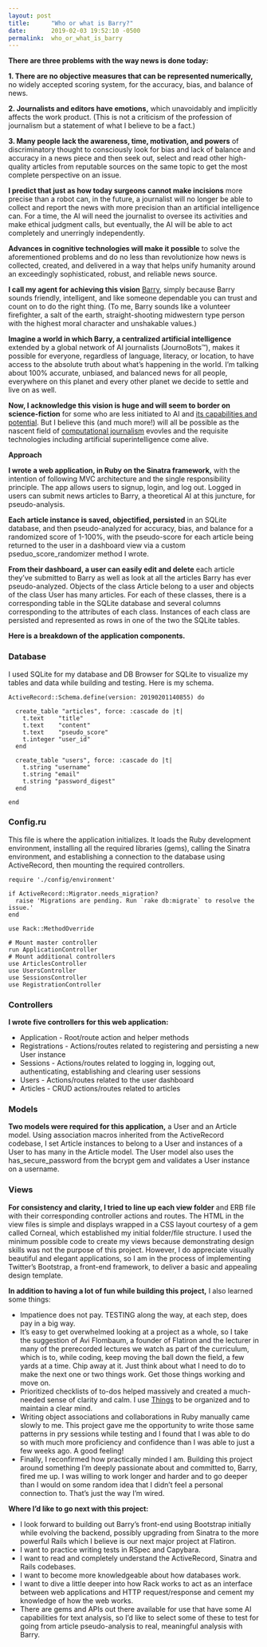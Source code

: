 ```yaml
---
layout: post
title:      "Who or what is Barry?"
date:       2019-02-03 19:52:10 -0500
permalink:  who_or_what_is_barry
---
```



**There are three problems with the way news is done today:**

**1. There are no objective measures that can be represented numerically,** no widely accepted scoring system, for the accuracy, bias, and balance of news.

**2. Journalists and editors have emotions,** which unavoidably and implicitly affects the work product. (This is not a criticism of the profession of journalism but a statement of what I believe to be a fact.)

**3. Many people lack the awareness, time, motivation, and powers** of discriminatory thought to consciously look for bias and lack of balance and accuracy in a news piece and then seek out, select and read other high-quality articles from reputable sources on the same topic to get the most complete perspective on an issue.

**I predict that just as how today surgeons cannot make incisions** more precise than a robot can, in the future, a journalist will no longer be able to collect and report the news with more precision than an artificial intelligence can. For a time, the AI will need the journalist to oversee its activities and make ethical judgment calls, but eventually, the AI will be able to act completely and unerringly independently.

**Advances in cognitive technologies will make it possible** to solve the aforementioned problems and do no less than revolutionize how news is collected, created, and delivered in a way that helps unify humanity around an exceedingly sophisticated, robust, and reliable news source.

**I call my agent for achieving this vision** [Barry](https://github.com/adudley78/barry), simply because Barry sounds friendly, intelligent, and like someone dependable you can trust and count on to do the right thing. (To me, Barry sounds like a volunteer firefighter, a salt of the earth, straight-shooting midwestern type person with the highest moral character and unshakable values.)

**Imagine a world in which Barry, a centralized artificial intelligence** extended by a global network of AI journalists (JournoBots™️), makes it possible for everyone, regardless of language, literacy, or location, to have access to the absolute truth about what’s happening in the world. I’m talking about 100% accurate, unbiased, and balanced news for all people, everywhere on this planet and every other planet we decide to settle and live on as well.

**Now, I acknowledge this vision is huge and will seem to border on science-fiction** for some who are less initiated to AI and [its capabilities and potential](https://www.ynharari.com/book/21-lessons/). But I believe this (and much more!) will all be possible as the nascent field of [computational journalism](http://www.compjournalism.com/) evovles and the requisite technologies including artificial superintelligence come alive.

**Approach**

**I wrote a web application, in Ruby on the Sinatra framework,** with the intention of following MVC architecture and the single responsibility principle. The app allows users to signup, login, and log out. Logged in users can submit news articles to Barry, a theoretical AI at this juncture, for pseudo-analysis.

**Each article instance is saved, objectified, persisted** in an SQLite database, and then pseudo-analyzed for accuracy, bias, and balance for a randomized score of 1-100%, with the pseudo-score for each article being returned to the user in a dashboard view via a custom pseduo_score_randomizer method I wrote.

**From their dashboard, a user can easily edit and delete** each article they’ve submitted to Barry as well as look at all the articles Barry has ever pseudo-analyzed. Objects of the class Article belong to a user and objects of the class User has many articles. For each of these classes, there is a corresponding table in the SQLite database and several columns corresponding to the attributes of each class. Instances of each class are persisted and represented as rows in one of the two the SQLite tables.

**Here is a breakdown of the application components.**

### Database

I used SQLite for my database and DB Browser for SQLite to visualize my tables and data while building and testing. Here is my schema.

```
ActiveRecord::Schema.define(version: 20190201140855) do

  create_table "articles", force: :cascade do |t|
    t.text    "title"
    t.text    "content"
    t.text    "pseudo_score"
    t.integer "user_id"
  end

  create_table "users", force: :cascade do |t|
    t.string "username"
    t.string "email"
    t.string "password_digest"
  end

end
```

### Config.ru

This file is where the application initializes. It loads the Ruby development environment, installing all the required libraries (gems), calling the Sinatra environment, and establishing a connection to the database using ActiveRecord, then mounting the required controllers. 

```
require './config/environment'

if ActiveRecord::Migrator.needs_migration?
  raise 'Migrations are pending. Run `rake db:migrate` to resolve the issue.'
end

use Rack::MethodOverride

# Mount master controller
run ApplicationController
# Mount additional controllers
use ArticlesController
use UsersController
use SessionsController
use RegistrationController
```

### Controllers

**I wrote five controllers for this web application:**

* Application - Root/route action and helper methods
* Registrations - Actions/routes related to registering and persisting a new User instance 
* Sessions - Actions/routes related to logging in, logging out, authenticating, establishing and clearing user sessions
* Users - Actions/routes related to the user dashboard
* Articles - CRUD actions/routes related to articles

### Models

**Two models were required for this application,** a User and an Article model. Using association macros inherited from the ActiveRecord codebase, I set Article instances to belong to a User and instances of a User to has many in the Article model. The User model also uses the has_secure_password from the bcrypt gem and validates a User instance on a username.

### Views

**For consistency and clarity, I tried to line up each view folder** and ERB file with their corresponding controller actions and routes. The HTML in the view files is simple and displays wrapped in a CSS layout courtesy of a gem called Corneal, which established my initial folder/file structure. I used the minimum possible code to create my views because demonstrating design skills was not the purpose of this project. However, I do appreciate visually beautiful and elegant applications, so I am in the process of implementing Twitter’s Bootstrap, a front-end framework, to deliver a basic and appealing design template.

**In addition to having a lot of fun while building this project,** I also learned some things:

* Impatience does not pay. TESTING along the way, at each step, does pay in a big way.
* It’s easy to get overwhelmed looking at a project as a whole, so I take the suggestion of Avi Flombaum, a founder of Flatiron and the lecturer in many of the prerecorded lectures we watch as part of the curriculum, which is to, while coding, keep moving the ball down the field, a few yards at a time. Chip away at it. Just think about what I need to do to make the next one or two things work. Get those things working and move on.
* Prioritized checklists of to-dos helped massively and created a much-needed sense of clarity and calm. I use [Things](https://culturedcode.com/things/) to be organized and to maintain a clear mind.
* Writing object associations and collaborations in Ruby manually came slowly to me. This project gave me the opportunity to write those same patterns in pry sessions while testing and I found that I was able to do so with much more proficiency and confidence than I was able to just a few weeks ago. A good feeling!
* Finally, I reconfirmed how practically minded I am. Building this project around something I’m deeply passionate about and committed to, Barry, fired me up. I was willing to work longer and harder and to go deeper than I would on some random idea that I didn’t feel a personal connection to. That’s just the way I’m wired.  


**Where I’d like to go next with this project:**

* I look forward to building out Barry’s front-end using Bootstrap initially while evolving the backend, possibly upgrading from Sinatra to the more powerful Rails which I believe is our next major project at Flatiron.
* I want to practice writing tests in RSpec and Capybara.
* I want to read and completely understand the ActiveRecord, Sinatra and Rails codebases.
* I want to become more knowledgeable about how databases work.
* I want to dive a little deeper into how Rack works to act as an interface between web applications and HTTP request/response and cement my knowledge of how the web works.
* There are gems and APIs out there available for use that have some AI capabilities for text analysis, so I’d like to select some of these to test for going from article pseudo-analysis to real, meaningful analysis with Barry.
